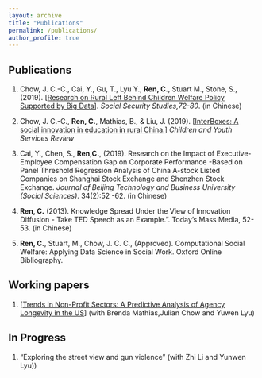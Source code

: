 ```yaml
---
layout: archive
title: "Publications"
permalink: /publications/
author_profile: true
---
```


## Publications 

1. Chow, J. C.-C., Cai, Y., Gu, T., Lyu Y., **Ren, C.**, Stuart M., Stone, S., (2019). [[Research on Rural Left
Behind Children Welfare Policy Supported by Big Data](http://kns.cnki.net/kcms/detail/42.1792.F.20191015.1721.015.html)]. *Social Security Studies,72-80*. (in Chinese)

2. Chow, J. C.-C., **Ren, C.**, Mathias, B., & Liu, J. (2019). [[InterBoxes: A social innovation in education in rural China.](https://doi.org/10.1016/j.childyouth.2019.04.008)] *Children and Youth Services Review*

3. Cai, Y., Chen, S., **Ren,C.**, (2019). Research on the Impact of Executive-Employee Compensation Gap on Corporate Performance -Based on Panel Threshold Regression Analysis of China A-stock Listed Companies on Shanghai Stock Exchange and Shenzhen Stock Exchange. *Journal of Beijing Technology and Business University (Social Sciences)*. 34(2):52 -62. (in Chinese)

4. **Ren, C.** (2013). Knowledge Spread Under the View of Innovation Diffusion - Take TED Speech as an Example.”. Today’s Mass Media, 52-53. (in Chinese)

5. **Ren, C.**, Stuart, M., Chow, J. C. C., (Approved). Computational Social Welfare: Applying Data Science in Social Work. Oxford Online Bibliography.


## Working papers 

1. [[Trends in Non-Profit Sectors: A Predictive Analysis of Agency Longevity in the US](https://sswr.confex.com/sswr/2020/webprogram/Paper38964.html])] (with Brenda Mathias,Julian Chow and Yuwen Lyu)



## In Progress

1. “Exploring the street view and gun violence” (with Zhi Li and Yunwen Lyu))
